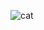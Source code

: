 ![cat](https://www.google.com/url?sa=i&url=https%3A%2F%2Ficatcare.org%2Fadvice%2Fthinking-of-getting-a-cat%2F&psig=AOvVaw1Mw8oxv4GntPJfFg6hCQBT&ust=1599854338884000&source=images&cd=vfe&ved=0CAIQjRxqFwoTCNCls4Cw3-sCFQAAAAAdAAAAABAO)
